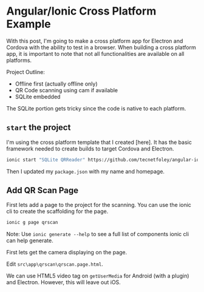 # Angular/Ionic Cross Platform Example

With this post, I'm going to make a cross platform app for Electron and Cordova with the ability to test in a browser. When building a cross platform app, it is important to note that not all functionalities are available on all platforms. 

Project Outline:
* Offline first (actually offline only)
* QR Code scanning using cam if available
* SQLite embedded

The SQLite portion gets tricky since the code is native to each platform. 

## `start` the project

I'm using the cross platform template that I created [here].
It has the basic framework needed to create builds to target Cordova and Electron.

```sh
ionic start "SQLite QRReader" https://github.com/tecnetfoley/angular-ionic-xplatform.git
```

Then I updated my `package.json` with my name and homepage.

## Add QR Scan Page

First lets add a page to the project for the scanning. You can use the ionic cli to create the scaffolding for the page. 

```sh
ionic g page qrscan
```

Note: Use `ionic generate --help` to see a full list of components ionic cli can help generate.

First lets get the camera displaying on the page. 

Edit `src\app\qrscan\qrscan.page.html`.

We can use HTML5 video tag on `getUserMedia` for Android (with a plugin) and Electron. However, this will leave out iOS.

```html

```

